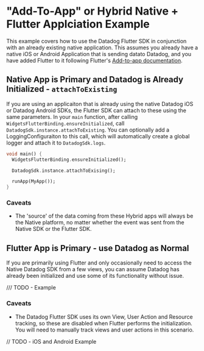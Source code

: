 # "Add-To-App" or Hybrid Native + Flutter Applciation Example

This example covers how to use the Datadog Flutter SDK in conjunction with an already existing native application.  This assumes you already have a native iOS or Android Application that is sending datato Datadog, and you have added Flutter to it following Flutter's [Add-to-app documentation](https://docs.flutter.dev/development/add-to-app).

## Native App is Primary and Datadog is Already Initialized -  `attachToExisting`

If you are using an applicaiton that is already using the native Datadog iOS or Datadog Android SDKs, the Flutter SDK can attach to these using the same parameters. In your `main` function, after calling `WidgetsFlutterBinding.ensureInitialized`, call `DatadogSdk.instance.attachToExisting`. You can optionally add a LoggingConfiguraiton to this call, which will automatically create a global logger and attach it to `DatadogSdk.logs`.

```dart
void main() {
  WidgetsFlutterBinding.ensureInitialized();

  DatadogSdk.instance.attachToExising();

  runApp(MyApp());
}
```

### Caveats

* The 'source' of the data coming from these Hybrid apps will always be the Native platform, no matter whether the event was sent from the Native SDK or the Flutter SDK.

## Flutter App is Primary - use Datadog as Normal

If you are primarily using Flutter and only occasionally need to access the Native Datadog SDK from a few views, you can assume Datadog has already been initialized and use some of its functionality without issue.

/// TODO - Example

### Caveats

* The Datadog Flutter SDK uses its own View, User Action and Resource tracking, so these are disabled when Flutter performs the initialization. You will need to manually track views and user actions in this scenario.

// TODO - iOS and Android Example
